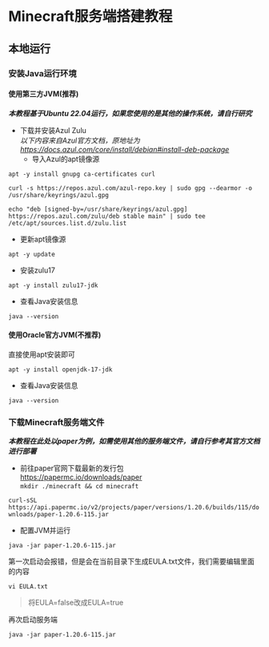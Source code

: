 # Minecraft服务端搭建教程
## 本地运行  
### 安装Java运行环境  
#### 使用第三方JVM(推荐)  
***本教程基于Ubuntu 22.04运行，如果您使用的是其他的操作系统，请自行研究***
- 下载并安装Azul Zulu  
*以下内容来自Azul官方文档，原地址为<https://docs.azul.com/core/install/debian#install-deb-package>*
  - 导入Azul的apt镜像源  

`
apt -y install gnupg ca-certificates curl
`  

`
curl -s https://repos.azul.com/azul-repo.key | sudo gpg --dearmor -o /usr/share/keyrings/azul.gpg
`  

`
echo "deb [signed-by=/usr/share/keyrings/azul.gpg] https://repos.azul.com/zulu/deb stable main" | sudo tee /etc/apt/sources.list.d/zulu.list
`  

  - 更新apt镜像源  

`
apt -y update
`  

  - 安装zulu17  

`
apt -y install zulu17-jdk
`  

  - 查看Java安装信息  

`
java --version
`  


#### 使用Oracle官方JVM(不推荐)  
直接使用apt安装即可  

`
apt -y install openjdk-17-jdk
`  
  - 查看Java安装信息  

`
java --version
`  

### 下载Minecraft服务端文件  
***本教程在此处以paper为例，如需使用其他的服务端文件，请自行参考其官方文档进行部署***  
- 前往paper官网下载最新的发行包  
<https://papermc.io/downloads/paper>  
`
mkdir ./minecraft && cd minecraft
`  

`
curl-sSL https://api.papermc.io/v2/projects/paper/versions/1.20.6/builds/115/downloads/paper-1.20.6-115.jar
`  
- 配置JVM并运行  

`
java -jar paper-1.20.6-115.jar
`  

第一次启动会报错，但是会在当前目录下生成EULA.txt文件，我们需要编辑里面的内容  

`
vi EULA.txt
`  

> 将EULA=false改成EULA=true  

再次启动服务端  

`
java -jar paper-1.20.6-115.jar
`  
